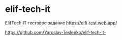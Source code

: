 # elif-tech-it

ElifTech IT тестовое задание
https://elfi-test.web.app/

https://github.com/Yaroslav-Teslenko/elif-tech-it-
